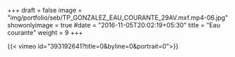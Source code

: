 +++
draft = false
image = "img/portfolio/seb/TP_GONZALEZ_EAU_COURANTE_29AV.mxf.mp4-06.jpg"
showonlyimage = true
#date = "2016-11-05T20:02:19+05:30"
title = "Eau courante"
weight = 9
+++


<!--more-->

{{< vimeo id="393192641?title=0&byline=0&portrait=0">}}




